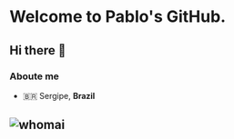 
# Welcome to Pablo's GitHub. 

## Hi there 👋

### Aboute me

- :brazil: Sergipe, **Brazil**
## ![whomai](https://img.shields.io/badge/whoami-aboute%20me-brightgreen)

<!--
**pmmenezes/pmmenezes** is a ✨ _special_ ✨ repository because its `README.md` (this file) appears on your GitHub profile.

Here are some ideas to get you started:

- 🔭 I’m currently working on ...
- 🌱 I’m currently learning ...
- 👯 I’m looking to collaborate on ...
- 🤔 I’m looking for help with ...
- 💬 Ask me about ...
- 📫 How to reach me: ...
- 😄 Pronouns: ...
- ⚡ Fun fact: ...
-->
